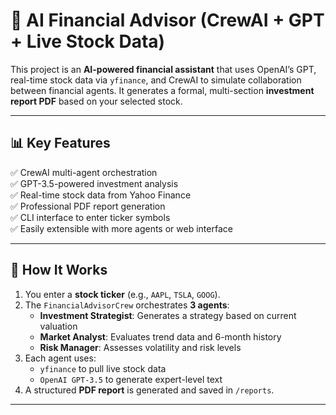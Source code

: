 # 💼 AI Financial Advisor (CrewAI + GPT + Live Stock Data)

This project is an **AI-powered financial assistant** that uses OpenAI’s GPT, real-time stock data via `yfinance`, and CrewAI to simulate collaboration between financial agents. It generates a formal, multi-section **investment report PDF** based on your selected stock.

---

## 📊 Key Features

✅ CrewAI multi-agent orchestration  
✅ GPT-3.5-powered investment analysis  
✅ Real-time stock data from Yahoo Finance  
✅ Professional PDF report generation  
✅ CLI interface to enter ticker symbols  
✅ Easily extensible with more agents or web interface  

---

## 🧠 How It Works

1. You enter a **stock ticker** (e.g., `AAPL`, `TSLA`, `GOOG`).
2. The `FinancialAdvisorCrew` orchestrates **3 agents**:
   - **Investment Strategist**: Generates a strategy based on current valuation
   - **Market Analyst**: Evaluates trend data and 6-month history
   - **Risk Manager**: Assesses volatility and risk levels
3. Each agent uses:
   - `yfinance` to pull live stock data
   - `OpenAI GPT-3.5` to generate expert-level text
4. A structured **PDF report** is generated and saved in `/reports`.

---
